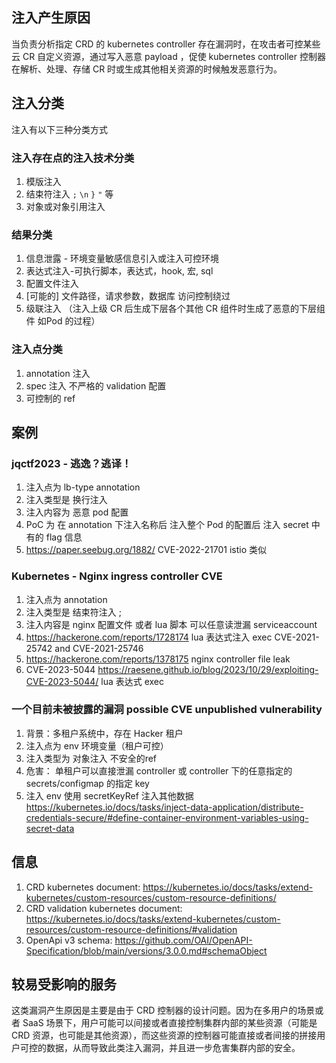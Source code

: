 ## 注入产生原因

当负责分析指定 CRD 的 kubernetes controller 存在漏洞时，在攻击者可控某些云 CR 自定义资源，通过写入恶意 payload ，促使 kubernetes controller 控制器 在解析、处理、存储 CR 时或生成其他相关资源的时候触发恶意行为。

## 注入分类

注入有以下三种分类方式

### 注入存在点的注入技术分类  

1. 模版注入
2. 结束符注入 `;` `\n`  `}` `"` 等
3. 对象或对象引用注入

### 结果分类 

1. 信息泄露 - 环境变量敏感信息引入或注入可控环境 
2. 表达式注入-可执行脚本，表达式，hook, 宏, sql
3. 配置文件注入
4. \[可能的\] 文件路径，请求参数，数据库 访问控制绕过
5. 级联注入 （注入上级 CR 后生成下层各个其他 CR 组件时生成了恶意的下层组件 如Pod 的过程）

### 注入点分类 

1. annotation 注入  
2. spec 注入 不严格的 validation 配置
3. 可控制的 ref

## 案例

### jqctf2023 - 逃逸？逃译！

1. 注入点为 lb-type annotation
2. 注入类型是 换行注入 
3. 注入内容为 恶意 pod 配置
4. PoC 为 在 annotation 下注入名称后 注入整个 Pod 的配置后 注入 secret 中有的 flag 信息
5. https://paper.seebug.org/1882/ CVE-2022-21701 istio 类似

### Kubernetes - Nginx ingress controller CVE 

1. 注入点为 annotation
2. 注入类型是 结束符注入 ; 
3. 注入内容是  nginx 配置文件 或者 lua 脚本 可以任意读泄漏 serviceaccount
4. https://hackerone.com/reports/1728174 lua 表达式注入 exec  CVE-2021-25742 and CVE-2021-25746 
5. https://hackerone.com/reports/1378175 nginx controller file leak
6. CVE-2023-5044 https://raesene.github.io/blog/2023/10/29/exploiting-CVE-2023-5044/ lua 表达式 exec 

### 一个目前未被披露的漏洞 possible CVE unpublished vulnerability 

1. 背景：多租户系统中，存在 Hacker 租户
2. 注入点为 env 环境变量（租户可控）
3. 注入类型为 对象注入 不安全的ref 
4. 危害： 单租户可以直接泄漏 controller 或 controller 下的任意指定的 secrets/configmap 的指定 key 
5. 注入 env 使用 secretKeyRef 注入其他数据  https://kubernetes.io/docs/tasks/inject-data-application/distribute-credentials-secure/#define-container-environment-variables-using-secret-data
	
## 信息

1. CRD kubernetes document: https://kubernetes.io/docs/tasks/extend-kubernetes/custom-resources/custom-resource-definitions/
2. CRD validation kubernetes document: https://kubernetes.io/docs/tasks/extend-kubernetes/custom-resources/custom-resource-definitions/#validation
3. OpenApi v3 schema: https://github.com/OAI/OpenAPI-Specification/blob/main/versions/3.0.0.md#schemaObject

## 较易受影响的服务

这类漏洞产生原因是主要是由于 CRD 控制器的设计问题。因为在多用户的场景或者 SaaS 场景下，用户可能可以间接或者直接控制集群内部的某些资源（可能是 CRD 资源，也可能是其他资源），而这些资源的控制器可能直接或者间接的拼接用户可控的数据，从而导致此类注入漏洞，并且进一步危害集群内部的安全。